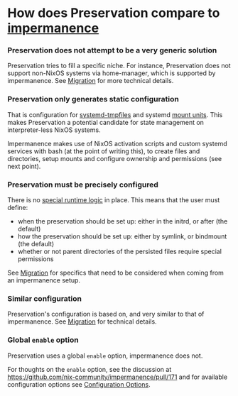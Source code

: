 # How does Preservation compare to [impermanence](https://github.com/nix-community/impermanence)

### Preservation does not attempt to be a very generic solution

Preservation tries to fill a specific niche.
For instance, Preservation does not support non-NixOS systems via home-manager, which is supported
by impermanence. See [Migration](./impermanence-migration.md) for more technical details.

### Preservation only generates static configuration

That is configuration for [systemd-tmpfiles](https://www.freedesktop.org/software/systemd/man/latest/systemd-tmpfiles.html)
and systemd [mount units](https://www.freedesktop.org/software/systemd/man/latest/systemd.mount.html).
This makes Preservation a potential candidate for state management on interpreter-less NixOS systems.

Impermanence makes use of NixOS activation scripts and custom systemd services with bash (at the point
of writing this), to create files and directories, setup mounts and configure ownership and permissions (see next point).

### Preservation must be precisely configured
There is no [special runtime logic](https://github.com/nix-community/impermanence/blob/23c1f06316b67cb5dabdfe2973da3785cfe9c34a/mount-file.bash#L31-L42)
  in place. This means that the user must define:
  * when the preservation should be set up: either in the initrd, or after (the default)
  * how the preservation should be set up: either by symlink, or bindmount (the default)
  * whether or not parent directories of the persisted files require special permissions

See [Migration](./impermanence-migration.md) for specifics that need to be considered when coming from an impermanence setup.

### Similar configuration

Preservation's configuration is based on, and very similar to that of impermanence. See [Migration](./impermanence-migration.md) for technical details.

### Global `enable` option

Preservation uses a global `enable` option, impermanence does not.

For thoughts on the `enable` option, see the discussion at <https://github.com/nix-community/impermanence/pull/171> and for available configuration options see [Configuration Options](./configuration-options.md).
